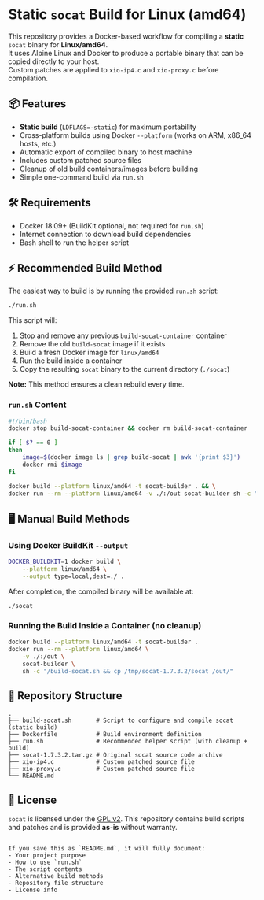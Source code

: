 # Static `socat` Build for Linux (amd64)

This repository provides a Docker-based workflow for compiling a **static** `socat` binary for **Linux/amd64**.  
It uses Alpine Linux and Docker to produce a portable binary that can be copied directly to your host.  
Custom patches are applied to `xio-ip4.c` and `xio-proxy.c` before compilation.

## 📦 Features
- **Static build** (`LDFLAGS=-static`) for maximum portability
- Cross-platform builds using Docker `--platform` (works on ARM, x86_64 hosts, etc.)
- Automatic export of compiled binary to host machine
- Includes custom patched source files
- Cleanup of old build containers/images before building
- Simple one-command build via `run.sh`

## 🛠 Requirements
- Docker 18.09+ (BuildKit optional, not required for `run.sh`)
- Internet connection to download build dependencies
- Bash shell to run the helper script

## ⚡ Recommended Build Method

The easiest way to build is by running the provided `run.sh` script:

```bash
./run.sh
````

This script will:

1. Stop and remove any previous `build-socat-container` container
2. Remove the old `build-socat` image if it exists
3. Build a fresh Docker image for `linux/amd64`
4. Run the build inside a container
5. Copy the resulting `socat` binary to the current directory (`./socat`)

**Note:** This method ensures a clean rebuild every time.

### `run.sh` Content

```bash
#!/bin/bash
docker stop build-socat-container && docker rm build-socat-container

if [ $? == 0 ]
then
    image=$(docker image ls | grep build-socat | awk '{print $3}')
    docker rmi $image
fi

docker build --platform linux/amd64 -t socat-builder . && \
docker run --rm --platform linux/amd64 -v ./:/out socat-builder sh -c "/build-socat.sh && cp /tmp/socat-1.7.3.2/socat /out/"
```

## 🖥 Manual Build Methods

### Using Docker BuildKit `--output`

```bash
DOCKER_BUILDKIT=1 docker build \
    --platform linux/amd64 \
    --output type=local,dest=./ .
```

After completion, the compiled binary will be available at:

```
./socat
```

### Running the Build Inside a Container (no cleanup)

```bash
docker build --platform linux/amd64 -t socat-builder .
docker run --rm --platform linux/amd64 \
    -v ./:/out \
    socat-builder \
    sh -c "/build-socat.sh && cp /tmp/socat-1.7.3.2/socat /out/"
```

## 📂 Repository Structure

```
.
├── build-socat.sh       # Script to configure and compile socat (static build)
├── Dockerfile           # Build environment definition
├── run.sh               # Recommended helper script (with cleanup + build)
├── socat-1.7.3.2.tar.gz # Original socat source code archive
├── xio-ip4.c            # Custom patched source file
├── xio-proxy.c          # Custom patched source file
└── README.md
```

## 📜 License

`socat` is licensed under the [GPL v2](http://www.gnu.org/licenses/old-licenses/gpl-2.0.html).
This repository contains build scripts and patches and is provided **as-is** without warranty.

```

If you save this as `README.md`, it will fully document:
- Your project purpose
- How to use `run.sh`
- The script contents
- Alternative build methods
- Repository file structure
- License info

```

